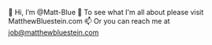 👋 Hi, I’m @Matt-Blue
👀 To see what I'm all about please visit MatthewBluestein.com
📫 Or you can reach me at job@matthewbluestein.com

